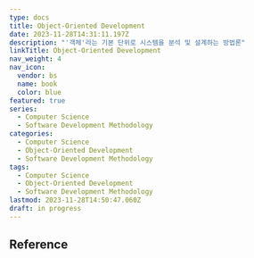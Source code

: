 ```yaml
---
type: docs
title: Object-Oriented Development
date: 2023-11-28T14:31:11.197Z
description: "'객체'라는 기본 단위로 시스템을 분석 및 설계하는 방법론"
linkTitle: Object-Oriented Development
nav_weight: 4
nav_icon:
  vendor: bs
  name: book
  color: blue
featured: true
series:
  - Computer Science
  - Software Development Methodology
categories:
  - Computer Science
  - Object-Oriented Development
  - Software Development Methodology
tags:
  - Computer Science
  - Object-Oriented Development
  - Software Development Methodology
lastmod: 2023-11-28T14:50:47.060Z
draft: in progress
---
```


## Reference
